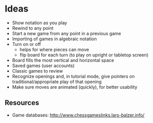# Ideas

- Show notation as you play
- Rewind to any point
- Start a new game from any point in a previous game
- Importing of games in algebraic notation
- Turn on or off 
  - helps for where pieces can move
  - flip board for each turn (to play on upright or tabletop screen)
- Board fills the most vertical and horizontal space
- Saved games (user accounts)
- Classic games to review
- Recognize openings and, in tutorial mode, give pointers on traditional/appropriate play of that opening
- Make sure moves are animated (quickly), for better usability

## Resources

- Game databases: http://www.chessgameslinks.lars-balzer.info/
